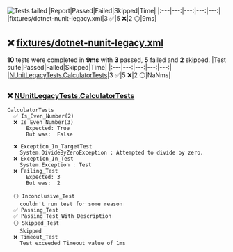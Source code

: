 ![Tests failed](https://img.shields.io/badge/tests-3%20passed%2C%205%20failed%2C%202%20skipped-critical)
|Report|Passed|Failed|Skipped|Time|
|:---|---:|---:|---:|---:|
|fixtures/dotnet-nunit-legacy.xml|3 ✅|5 ❌|2 ⚪|9ms|
## ❌ <a id="user-content-r0" href="#r0">fixtures/dotnet-nunit-legacy.xml</a>
**10** tests were completed in **9ms** with **3** passed, **5** failed and **2** skipped.
|Test suite|Passed|Failed|Skipped|Time|
|:---|---:|---:|---:|---:|
|[NUnitLegacyTests.CalculatorTests](#r0s0)|3 ✅|5 ❌|2 ⚪|NaNms|
### ❌ <a id="user-content-r0s0" href="#r0s0">NUnitLegacyTests.CalculatorTests</a>
```
CalculatorTests
  ✅ Is_Even_Number(2)
  ❌ Is_Even_Number(3)
	  Expected: True
	  But was:  False
	
  ❌ Exception_In_TargetTest
	System.DivideByZeroException : Attempted to divide by zero.
  ❌ Exception_In_Test
	System.Exception : Test
  ❌ Failing_Test
	  Expected: 3
	  But was:  2
	
  ⚪ Inconclusive_Test
	couldn't run test for some reason
  ✅ Passing_Test
  ✅ Passing_Test_With_Description
  ⚪ Skipped_Test
	Skipped
  ❌ Timeout_Test
	Test exceeded Timeout value of 1ms
```